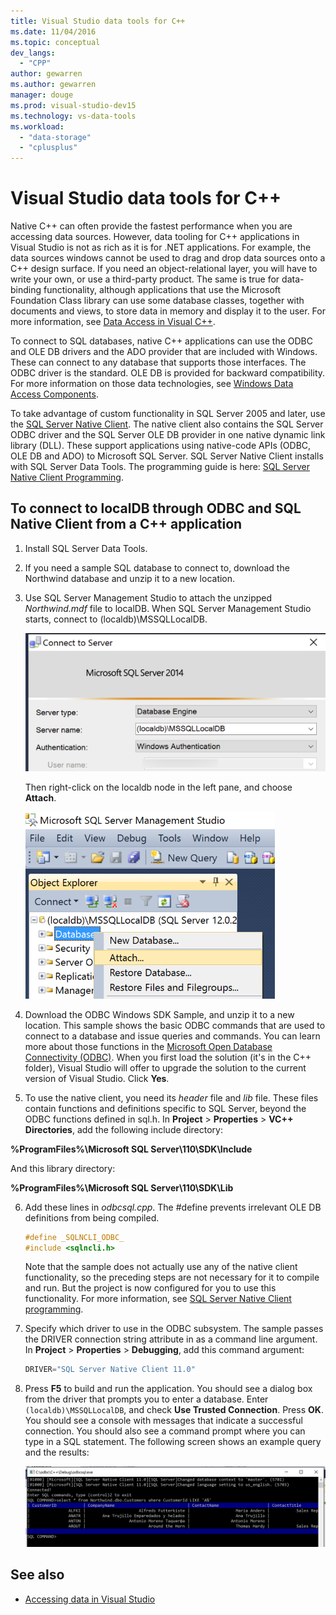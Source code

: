 ```yaml
---
title: Visual Studio data tools for C++
ms.date: 11/04/2016
ms.topic: conceptual
dev_langs:
  - "CPP"
author: gewarren
ms.author: gewarren
manager: douge
ms.prod: visual-studio-dev15
ms.technology: vs-data-tools
ms.workload:
  - "data-storage"
  - "cplusplus"
---
```

# Visual Studio data tools for C++

Native C++ can often provide the fastest performance when you are accessing data sources. However, data tooling for C++ applications in Visual Studio is not as rich as it is for .NET applications. For example, the data sources windows cannot be used to drag and drop data sources onto a C++ design surface. If you need an object-relational layer, you will have to write your own, or use a third-party product.  The same is true for data-binding functionality, although applications that use the Microsoft Foundation Class library can use some database classes, together with documents and views, to store data in memory and display it to the user. For more information, see [Data Access in Visual C++](/cpp/data/data-access-in-cpp).

To connect to SQL databases, native C++ applications can use the ODBC and OLE DB drivers and the ADO provider that are included with Windows. These can connect to any database that supports those interfaces. The ODBC driver is the standard. OLE DB is provided for backward compatibility. For more information on those data technologies, see [Windows Data Access Components](https://msdn.microsoft.com/library/windows/desktop/aa968814.aspx).

To take advantage of custom functionality in SQL Server 2005 and later, use the [SQL Server Native Client](/sql/relational-databases/native-client/sql-server-native-client). The native client also contains the SQL Server ODBC driver and the SQL Server OLE DB provider in one native dynamic link library (DLL). These support applications using native-code APIs (ODBC, OLE DB and ADO) to Microsoft SQL Server.  SQL Server Native Client installs with SQL Server Data Tools. The programming guide is here: [SQL Server Native Client Programming](/sql/relational-databases/native-client/sql-server-native-client-programming).

## To connect to localDB through ODBC and SQL Native Client from a C++ application

1.  Install SQL Server Data Tools.

2.  If you need a sample SQL database to connect to, download the Northwind database and unzip it to a new location.

3.  Use SQL Server Management Studio to attach the unzipped *Northwind.mdf* file to localDB. When SQL Server Management Studio starts, connect to (localdb)\MSSQLLocalDB.

     ![SSMS connect dialog](../data-tools/media/raddata-ssms-connect-dialog.png)

     Then right-click on the localdb node in the left pane, and choose **Attach**.

     ![SSMS attach database](../data-tools/media/raddata-ssms-attach-database.png)

4.  Download the ODBC Windows SDK Sample, and unzip it to a new location. This sample shows the basic ODBC commands that are used to connect to a database and issue queries and commands. You can learn more about those functions in the [Microsoft Open Database Connectivity (ODBC)](/sql/odbc/microsoft-open-database-connectivity-odbc). When you first load the solution (it's in the C++ folder), Visual Studio will offer to upgrade the solution to the current version of Visual Studio. Click **Yes**.

5.  To use the native client, you need its *header* file and *lib* file. These files contain functions and definitions specific to SQL Server, beyond the ODBC functions defined in sql.h. In **Project** > **Properties** > **VC++ Directories**, add the following include directory:

**%ProgramFiles%\Microsoft SQL Server\110\SDK\Include**

And this library directory:

**%ProgramFiles%\Microsoft SQL Server\110\SDK\Lib**

6.  Add these lines in *odbcsql.cpp*. The #define prevents irrelevant OLE DB definitions from being compiled.

    ```cpp
    #define _SQLNCLI_ODBC_
    #include <sqlncli.h>
    ```

    Note that the sample does not actually use any of the native client functionality, so the preceding steps are not necessary for it to compile and run. But the project is now configured for you to use this functionality. For more information, see [SQL Server Native Client programming](/sql/relational-databases/native-client/sql-server-native-client).

7.  Specify which driver to use in the ODBC subsystem. The sample passes the DRIVER connection string attribute in as a command line argument. In **Project** > **Properties** > **Debugging**, add this command argument:

    ```cpp
    DRIVER="SQL Server Native Client 11.0"
    ```

8.  Press **F5** to build and run the application. You should see a dialog box from the driver that prompts you to enter a database. Enter `(localdb)\MSSQLLocalDB`, and check **Use Trusted Connection**. Press **OK**. You should see a console with messages that indicate a successful connection. You should also see a command prompt where you can type in a SQL statement. The following screen shows an example query and the results:

     ![ODBC sample query output](../data-tools/media/raddata-odbc-sample-query-output.png)

## See also

- [Accessing data in Visual Studio](../data-tools/accessing-data-in-visual-studio.md)